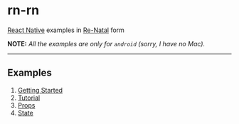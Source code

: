 rn-rn
=====

[React Native] examples in [Re-Natal] form

**NOTE:** _All the examples are only for `android` (sorry, I have no Mac)._

-------------------------------------------------------------------------------

Examples
--------

1. [Getting Started]
2. [Tutorial]
3. [Props]
4. [State]

[React Native]: https://facebook.github.io/react-native/docs/getting-started.html
[Re-Natal]: https://github.com/drapanjanas/re-natal
[Getting Started]: https://github.com/ejelome/rn-rn/tree/master/1-getting-started
[Tutorial]: https://github.com/ejelome/rn-rn/tree/master/2-tutorial/tutorial
[Props]: https://github.com/ejelome/rn-rn/tree/master/3-props/props
[State]: https://github.com/ejelome/rn-rn/tree/master/4-state/state

